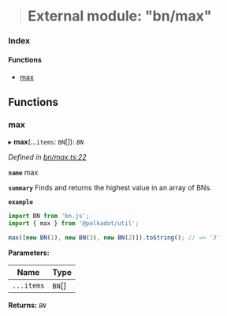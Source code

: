 > # External module: "bn/max"

### Index

#### Functions

* [max](_bn_max_.md#max)

## Functions

###  max

▸ **max**(...`items`: `BN`[]): *`BN`*

*Defined in [bn/max.ts:22](https://github.com/polkadot-js/common/blob/8a245f2/packages/util/src/bn/max.ts#L22)*

**`name`** max

**`summary`** Finds and returns the highest value in an array of BNs.

**`example`** 
<BR>

```javascript
import BN from 'bn.js';
import { max } from '@polkadot/util';

max([new BN(1), new BN(3), new BN(2)]).toString(); // => '3'
```

**Parameters:**

Name | Type |
------ | ------ |
`...items` | `BN`[] |

**Returns:** *`BN`*